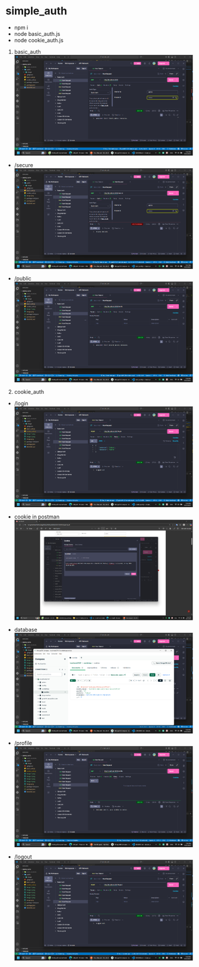 # simple_auth

- npm i
- node basic_auth.js 
- node cookie_auth.js  

1. basic_auth
![alt text](public/images/image.png)

- /secure
![alt text](public/images/image-1.png)

- /public
![alt text](public/images/image-2.png)

2. cookie_auth
- /login
![alt text](public/images/image-3.png)

- cookie in postman
![alt text](public/images/image-8.png)

- database
![alt text](public/images/image-4.png)

- /profile
![alt text](public/images/image-5.png)

- /logout
![alt text](public/images/image-6.png)
